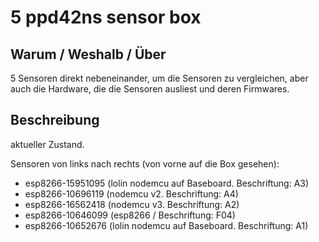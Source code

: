 # 5 ppd42ns sensor box

## Warum / Weshalb / Über

5 Sensoren direkt nebeneinander, um die Sensoren zu vergleichen,
aber auch die Hardware, die die Sensoren ausliest und deren Firmwares.


## Beschreibung

aktueller Zustand.

Sensoren von links nach rechts (von vorne auf die Box gesehen):

* esp8266-15951095 (lolin nodemcu auf Baseboard. Beschriftung: A3)
* esp8266-10696119 (nodemcu v2. Beschriftung: A4)
* esp8266-16562418 (nodemcu v3. Beschriftung: A2)
* esp8266-10646099 (esp8266 / Beschriftung: F04)
* esp8266-10652676 (lolin nodemcu auf Baseboard. Beschriftung: A1)
